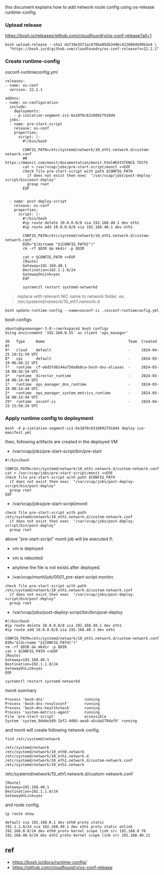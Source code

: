 
this document explains how to add network route config using os-release runtime-config.

### Upload release
https://bosh.io/releases/github.com/cloudfoundry/os-conf-release?all=1
```
bosh upload-release --sha1 daf34e35f1ac678ba05db3496c4226064b99b3e4 \
  "https://bosh.io/d/github.com/cloudfoundry/os-conf-release?v=22.2.1"
```

### Create runtime-config
osconf-runtimeconfig.yml

```
releases:
- name: os-conf
  version: 22.2.1

addons:
- name: os-configuration
  include:
    deployments:
    - p-isolation-segment-is1-6e18f0c63108927910d4
  jobs:
  - name: pre-start-script
    release: os-conf
    properties:
      script: |-
        #!/bin/bash

        CONFIG_PATH=/etc/systemd/network/10_eth1.network.d/custom-network.conf
        ## https://mmonit.com/monit/documentation/monit.html#EXISTENCE-TESTS
        cat > /var/vcap/jobs/pre-start-script/monit <<EOF
        check file pre-start-script with path $CONFIG_PATH
          if does not exist then exec  "/var/vcap/jobs/post-deploy-script/bin/post-deploy"
          group root
        EOF


  - name: post-deploy-script
    release: os-conf
    properties:
      script: |-
        #!/bin/bash
        #ip route delete 10.0.0.0/8 via 192.168.40.1 dev eth1
        #ip route add 10.0.0.0/8 via 192.168.40.1 dev eth1

        CONFIG_PATH=/etc/systemd/network/10_eth1.network.d/custom-network.conf
        DIR="$(dirname "${CONFIG_PATH}")"
        rm -rf $DIR && mkdir -p $DIR
        
        cat > $CONFIG_PATH <<EOF
        [Route]
        Gateway=192.168.40.1
        Destination=192.1.1.0/24
        GatewayOnLink=yes
        EOF

        systemctl restart systemd-networkd
```
> replace with relevant NIC name to network folder. ex. /etc/systemd/network/10_eth1.network.d

```
bosh update-runtime-config --name=osconf-is ./osconf-runtimeconfig.yml
```

bosh configs
```
ubuntu@opsmanager-3-0:~/workspace$ bosh configs
Using environment '192.168.0.55' as client 'ops_manager'

ID   Type     Name                                      Team  Created At
9*   cloud    default                                   -     2024-04-25 10:31:59 UTC
8*   cpi      default                                   -     2024-03-19 06:48:22 UTC
7*   runtime  cf-e6d5fd0144a750a9b8ca-bosh-dns-aliases  -     2024-03-18 08:56:54 UTC
3*   runtime  director_runtime                          -     2024-03-18 08:14:44 UTC
1*   runtime  ops_manager_dns_runtime                   -     2024-03-18 08:14:44 UTC
2*   runtime  ops_manager_system_metrics_runtime        -     2024-03-18 08:14:44 UTC
29*  runtime  osconf-is                                 -     2024-04-25 15:58:24 UTC

```

### Apply runtime config to deployment
```
bosh -d p-isolation-segment-is1-6e18f0c63108927910d4 deploy iso-manifest.yml
```

then, following artifacts are created in the deployed VM

- /var/vcap/jobs/pre-start-script/bin/pre-start
```
#!/bin/bash

CONFIG_PATH=/etc/systemd/network/10_eth1.network.d/custom-network.conf
cat > /var/vcap/jobs/pre-start-script/monit <<EOF
check file pre-start-script with path $CONFIG_PATH
  if does not exist then exec  "/var/vcap/jobs/post-deploy-script/bin/post-deploy"
  group root
EOF
```

-  /var/vcap/jobs/pre-start-script/monit
```
check file pre-start-script with path /etc/systemd/network/10_eth1.network.d/custom-network.conf
  if does not exist then exec  "/var/vcap/jobs/post-deploy-script/bin/post-deploy"
  group root
```

above  "pre-start-script" monit job will be executed if:
- vm is deployed
- vm is rebooted
- anytime the file is not exists after deployed.


- /var/vcap/monit/job/0001_pre-start-script.monitrc
```
check file pre-start-script with path /etc/systemd/network/10_eth1.network.d/custom-network.conf
  if does not exist then exec  "/var/vcap/jobs/post-deploy-script/bin/post-deploy"
  group root
```


- /var/vcap/jobs/post-deploy-script/bin/bin/post-deploy
```
#!/bin/bash
#ip route delete 10.0.0.0/8 via 192.168.40.1 dev eth1
#ip route add 10.0.0.0/8 via 192.168.40.1 dev eth1

CONFIG_PATH=/etc/systemd/network/10_eth1.network.d/custom-network.conf
DIR="$(dirname "${CONFIG_PATH}")"
rm -rf $DIR && mkdir -p $DIR
cat > $CONFIG_PATH <<EOF
[Route]
Gateway=192.168.40.1
Destination=192.1.1.0/24
GatewayOnLink=yes
EOF

systemctl restart systemd-networkd
```

monit summary

```
Process 'bosh-dns'                  running
Process 'bosh-dns-resolvconf'       running
Process 'bosh-dns-healthcheck'      running
Process 'system-metrics-agent'      running
File 'pre-start-script'             accessible
System 'system_9debe3d9-1bf2-4db5-aea9-a5cda579daf9' running
```


and monit will create following network config.

```
find /etc/systemd/network

/etc/systemd/network
/etc/systemd/network/10_eth0.network
/etc/systemd/network/10_eth1.network.d
/etc/systemd/network/10_eth1.network.d/custom-network.conf
/etc/systemd/network/10_eth1.network

```

/etc/systemd/network/10_eth1.network.d/custom-network.conf
```
[Route]
Gateway=192.168.40.1
Destination=192.1.1.0/24
GatewayOnLink=yes
```

and route config.
```
ip route show

default via 192.168.0.1 dev eth0 proto static
192.1.1.0/24 via 192.168.40.1 dev eth1 proto static onlink
192.168.0.0/24 dev eth0 proto kernel scope link src 192.168.0.76
192.168.40.0/24 dev eth1 proto kernel scope link src 192.168.40.11
```


## ref
- https://bosh.io/docs/runtime-config/
- https://github.com/cloudfoundry/os-conf-release



